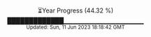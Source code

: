 <p align="center">
⏳Year Progress (44.32 %) <br>
█████████████▁▁▁▁▁▁▁▁▁▁▁▁▁▁▁▁▁ <br>
<sub>Updated: Sun, 11 Jun 2023 18:18:42 GMT</sub>
</p>

